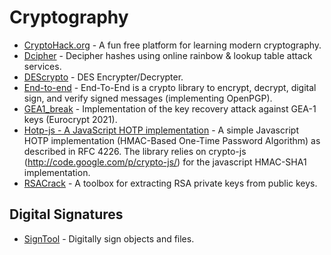 # Cryptography

- [CryptoHack.org](https://cryptohack.org/) - A fun free platform for learning modern cryptography.
- [Dcipher](https://github.com/k4m4/dcipher) - Decipher hashes using online rainbow & lookup table attack services.
- [DEScrypto](https://github.com/DedSecInside/DEScrypto) - DES Encrypter/Decrypter.
- [End-to-end](https://github.com/google/end-to-end) - End-To-End is a crypto library to encrypt, decrypt, digital sign, and verify signed messages (implementing OpenPGP).
- [GEA1_break](https://github.com/airbus-seclab/GEA1_break) - Implementation of the key recovery attack against GEA-1 keys (Eurocrypt 2021).
- [Hotp-js - A JavaScript HOTP implementation](https://github.com/adulau/hotp-js) - A simple Javascript HOTP implementation (HMAC-Based One-Time Password Algorithm) as described in RFC 4226. The library relies on crypto-js (http://code.google.com/p/crypto-js/) for the javascript HMAC-SHA1 implementation.
- [RSACrack](https://github.com/b4den/rsacrack) - A toolbox for extracting RSA private keys from public keys.

## Digital Signatures
- [SignTool](https://www.linux.org/docs/man1/signtool.html) - Digitally sign objects and files.

